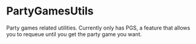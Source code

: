 # PartyGamesUtils

Party games related utilities. Currently only has PGS, a feature that allows you to requeue until you get the party game
you want.
